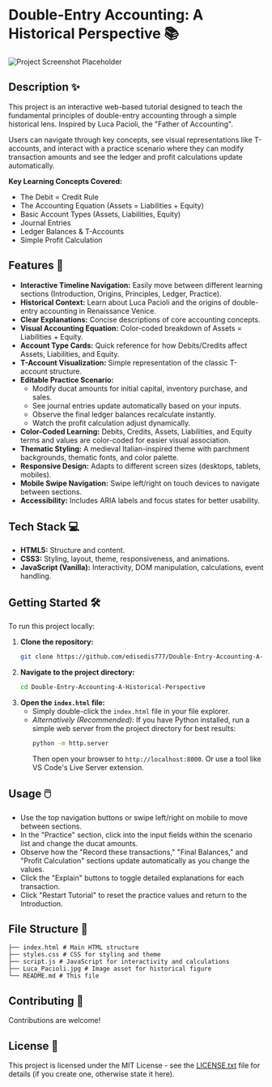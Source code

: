 # Double-Entry Accounting: A Historical Perspective 📚

![Project Screenshot Placeholder](https://via.placeholder.com/800x400/fdfbf5/4a3f35?text=Interactive+Accounting+Tutorial)

## Description ✨
This project is an interactive web-based tutorial designed to teach the fundamental principles of double-entry accounting through a simple historical lens. Inspired by Luca Pacioli, the "Father of Accounting".

Users can navigate through key concepts, see visual representations like T-accounts, and interact with a practice scenario where they can modify transaction amounts and see the ledger and profit calculations update automatically.

**Key Learning Concepts Covered:**
*   The Debit = Credit Rule
*   The Accounting Equation (Assets = Liabilities + Equity)
*   Basic Account Types (Assets, Liabilities, Equity)
*   Journal Entries
*   Ledger Balances & T-Accounts
*   Simple Profit Calculation

## Features 🚀

*   **Interactive Timeline Navigation:** Easily move between different learning sections (Introduction, Origins, Principles, Ledger, Practice).
*   **Historical Context:** Learn about Luca Pacioli and the origins of double-entry accounting in Renaissance Venice.
*   **Clear Explanations:** Concise descriptions of core accounting concepts.
*   **Visual Accounting Equation:** Color-coded breakdown of Assets = Liabilities + Equity.
*   **Account Type Cards:** Quick reference for how Debits/Credits affect Assets, Liabilities, and Equity.
*   **T-Account Visualization:** Simple representation of the classic T-account structure.
*   **Editable Practice Scenario:**
    *   Modify ducat amounts for initial capital, inventory purchase, and sales.
    *   See journal entries update automatically based on your inputs.
    *   Observe the final ledger balances recalculate instantly.
    *   Watch the profit calculation adjust dynamically.
*   **Color-Coded Learning:** Debits, Credits, Assets, Liabilities, and Equity terms and values are color-coded for easier visual association.
*   **Thematic Styling:** A medieval Italian-inspired theme with parchment backgrounds, thematic fonts, and color palette.
*   **Responsive Design:** Adapts to different screen sizes (desktops, tablets, mobiles).
*   **Mobile Swipe Navigation:** Swipe left/right on touch devices to navigate between sections.
*   **Accessibility:** Includes ARIA labels and focus states for better usability.

## Tech Stack 💻

*   **HTML5:** Structure and content.
*   **CSS3:** Styling, layout, theme, responsiveness, and animations.
*   **JavaScript (Vanilla):** Interactivity, DOM manipulation, calculations, event handling.

## Getting Started 🛠️

To run this project locally:

1.  **Clone the repository:**
    ```bash
    git clone https://github.com/edisedis777/Double-Entry-Accounting-A-Historical-Perspective.git
    ```
2.  **Navigate to the project directory:**
    ```bash
    cd Double-Entry-Accounting-A-Historical-Perspective
    ```
3.  **Open the `index.html` file:**
    *   Simply double-click the `index.html` file in your file explorer.
    *   *Alternatively (Recommended):* If you have Python installed, run a simple web server from the project directory for best results:
        ```bash
        python -m http.server
        ```
        Then open your browser to `http://localhost:8000`. Or use a tool like VS Code's Live Server extension.

## Usage 🖱️

*   Use the top navigation buttons or swipe left/right on mobile to move between sections.
*   In the "Practice" section, click into the input fields within the scenario list and change the ducat amounts.
*   Observe how the "Record these transactions," "Final Balances," and "Profit Calculation" sections update automatically as you change the values.
*   Click the "Explain" buttons to toggle detailed explanations for each transaction.
*   Click "Restart Tutorial" to reset the practice values and return to the Introduction.

## File Structure 📂
```text
├── index.html # Main HTML structure
├── styles.css # CSS for styling and theme
├── script.js # JavaScript for interactivity and calculations
├── Luca_Pacioli.jpg # Image asset for historical figure
└── README.md # This file
```

## Contributing 🤝
Contributions are welcome!

## License 📄
This project is licensed under the MIT License - see the [LICENSE.txt](LICENSE.txt) file for details (if you create one, otherwise state it here).
